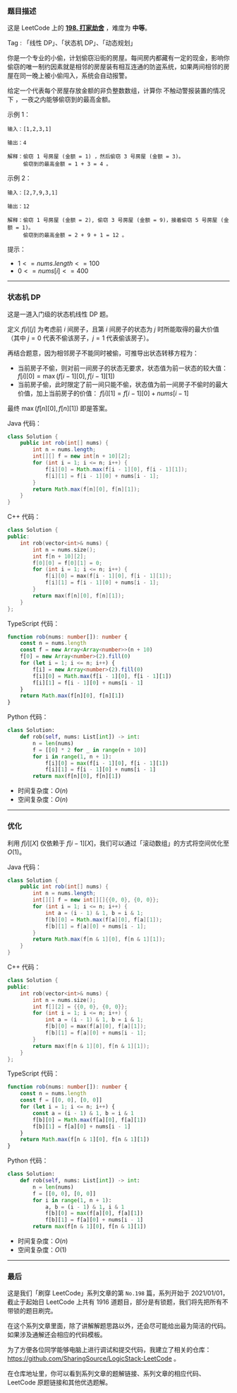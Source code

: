 ### 题目描述

这是 LeetCode 上的 **[198. 打家劫舍](https://leetcode.cn/problems/house-robber/solution/by-ac_oier-7v1g/)** ，难度为 **中等**。

Tag : 「线性 DP」、「状态机 DP」、「动态规划」



你是一个专业的小偷，计划偷窃沿街的房屋。每间房内都藏有一定的现金，影响你偷窃的唯一制约因素就是相邻的房屋装有相互连通的防盗系统，如果两间相邻的房屋在同一晚上被小偷闯入，系统会自动报警。

给定一个代表每个房屋存放金额的非负整数数组，计算你 不触动警报装置的情况下 ，一夜之内能够偷窃到的最高金额。

示例 1：
```
输入：[1,2,3,1]

输出：4

解释：偷窃 1 号房屋 (金额 = 1) ，然后偷窃 3 号房屋 (金额 = 3)。
     偷窃到的最高金额 = 1 + 3 = 4 。
```
示例 2：
```
输入：[2,7,9,3,1]

输出：12

解释：偷窃 1 号房屋 (金额 = 2), 偷窃 3 号房屋 (金额 = 9)，接着偷窃 5 号房屋 (金额 = 1)。
     偷窃到的最高金额 = 2 + 9 + 1 = 12 。
```

提示：
* $1 <= nums.length <= 100$
* $0 <= nums[i] <= 400$

---

### 状态机 DP

这是一道入门级的状态机线性 DP 题。

定义 $f[i][j]$ 为考虑前 $i$ 间房子，且第 $i$ 间房子的状态为 $j$ 时所能取得的最大价值（其中 $j = 0$ 代表不偷该房子，$j = 1$ 代表偷该房子）。

再结合题意，因为相邻房子不能同时被偷，可推导出状态转移方程为：

* 当前房子不偷，则对前一间房子的状态无要求，状态值为前一状态的较大值：$f[i][0] = \max(f[i - 1][0], f[i - 1][1])$
* 当前房子偷，此时限定了前一间只能不偷，状态值为前一间房子不偷时的最大价值，加上当前房子的价值： $f[i][1] = f[i - 1][0] + nums[i - 1]$

最终 $\max(f[n][0], f[n][1])$ 即是答案。

Java 代码：
```Java
class Solution {
    public int rob(int[] nums) {
        int n = nums.length;
        int[][] f = new int[n + 10][2];
        for (int i = 1; i <= n; i++) {
            f[i][0] = Math.max(f[i - 1][0], f[i - 1][1]);
            f[i][1] = f[i - 1][0] + nums[i - 1];
        }
        return Math.max(f[n][0], f[n][1]);
    }
}
```
C++ 代码：
```C++
class Solution {
public:
    int rob(vector<int>& nums) {
        int n = nums.size();
        int f[n + 10][2];
        f[0][0] = f[0][1] = 0;
        for (int i = 1; i <= n; i++) {
            f[i][0] = max(f[i - 1][0], f[i - 1][1]);
            f[i][1] = f[i - 1][0] + nums[i - 1];
        }
        return max(f[n][0], f[n][1]);
    }
};
```
TypeScript 代码：
```TypeScript
function rob(nums: number[]): number {
    const n = nums.length
    const f = new Array<Array<number>>(n + 10)
    f[0] = new Array<number>(2).fill(0)
    for (let i = 1; i <= n; i++) {
        f[i] = new Array<number>(2).fill(0)
        f[i][0] = Math.max(f[i - 1][0], f[i - 1][1])
        f[i][1] = f[i - 1][0] + nums[i - 1]
    }
    return Math.max(f[n][0], f[n][1])
}
```
Python 代码：
```Python
class Solution:
    def rob(self, nums: List[int]) -> int:
        n = len(nums)
        f = [[0] * 2 for _ in range(n + 10)]
        for i in range(1, n + 1):
            f[i][0] = max(f[i - 1][0], f[i - 1][1])
            f[i][1] = f[i - 1][0] + nums[i - 1]
        return max(f[n][0], f[n][1])
```
* 时间复杂度：$O(n)$
* 空间复杂度：$O(n)$

---

### 优化

利用 $f[i][X]$ 仅依赖于 $f[i - 1][X]$，我们可以通过「滚动数组」的方式将空间优化至 $O(1)$。

Java 代码：
```Java
class Solution {
    public int rob(int[] nums) {
        int n = nums.length;
        int[][] f = new int[][]{{0, 0}, {0, 0}};
        for (int i = 1; i <= n; i++) {
            int a = (i - 1) & 1, b = i & 1;
            f[b][0] = Math.max(f[a][0], f[a][1]);
            f[b][1] = f[a][0] + nums[i - 1];
        }
        return Math.max(f[n & 1][0], f[n & 1][1]);
    }
}
```
C++ 代码：
```C++
class Solution {
public:
    int rob(vector<int>& nums) {
        int n = nums.size();
        int f[][2] = {{0, 0}, {0, 0}};
        for (int i = 1; i <= n; i++) {
            int a = (i - 1) & 1, b = i & 1;
            f[b][0] = max(f[a][0], f[a][1]);
            f[b][1] = f[a][0] + nums[i - 1];
        }
        return max(f[n & 1][0], f[n & 1][1]);
    }
};
```
TypeScript 代码：
```TypeScript
function rob(nums: number[]): number {
    const n = nums.length
    const f = [[0, 0], [0, 0]]
    for (let i = 1; i <= n; i++) {
        const a = (i - 1) & 1, b = i & 1
        f[b][0] = Math.max(f[a][0], f[a][1])
        f[b][1] = f[a][0] + nums[i - 1]
    }
    return Math.max(f[n & 1][0], f[n & 1][1])
}
```
Python 代码：
```Python
class Solution:
    def rob(self, nums: List[int]) -> int:
        n = len(nums)
        f = [[0, 0], [0, 0]]
        for i in range(1, n + 1):
            a, b = (i - 1) & 1, i & 1
            f[b][0] = max(f[a][0], f[a][1])
            f[b][1] = f[a][0] + nums[i - 1]
        return max(f[n & 1][0], f[n & 1][1])
```
* 时间复杂度：$O(n)$
* 空间复杂度：$O(1)$

---

### 最后

这是我们「刷穿 LeetCode」系列文章的第 `No.198` 篇，系列开始于 2021/01/01，截止于起始日 LeetCode 上共有 1916 道题目，部分是有锁题，我们将先把所有不带锁的题目刷完。

在这个系列文章里面，除了讲解解题思路以外，还会尽可能给出最为简洁的代码。如果涉及通解还会相应的代码模板。

为了方便各位同学能够电脑上进行调试和提交代码，我建立了相关的仓库：https://github.com/SharingSource/LogicStack-LeetCode 。

在仓库地址里，你可以看到系列文章的题解链接、系列文章的相应代码、LeetCode 原题链接和其他优选题解。

